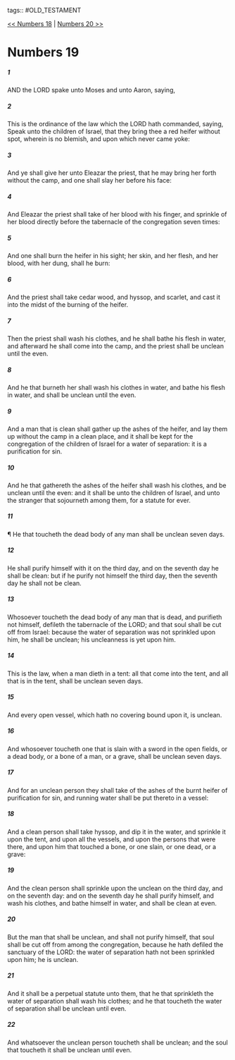 tags:: #OLD_TESTAMENT

[<< Numbers 18](OLD_TESTAMENT/04_Numbers/Numbers_18.md) | [Numbers 20 >>](OLD_TESTAMENT/04_Numbers/Numbers_20.md)

# Numbers 19

##### 1

AND the LORD spake unto Moses and unto Aaron, saying,

##### 2

This is the ordinance of the law which the LORD hath commanded, saying, Speak unto the children of Israel, that they bring thee a red heifer without spot, wherein is no blemish, and upon which never came yoke:

##### 3

And ye shall give her unto Eleazar the priest, that he may bring her forth without the camp, and one shall slay her before his face:

##### 4

And Eleazar the priest shall take of her blood with his finger, and sprinkle of her blood directly before the tabernacle of the congregation seven times:

##### 5

And one shall burn the heifer in his sight; her skin, and her flesh, and her blood, with her dung, shall he burn:

##### 6

And the priest shall take cedar wood, and hyssop, and scarlet, and cast it into the midst of the burning of the heifer.

##### 7

Then the priest shall wash his clothes, and he shall bathe his flesh in water, and afterward he shall come into the camp, and the priest shall be unclean until the even.

##### 8

And he that burneth her shall wash his clothes in water, and bathe his flesh in water, and shall be unclean until the even.

##### 9

And a man that is clean shall gather up the ashes of the heifer, and lay them up without the camp in a clean place, and it shall be kept for the congregation of the children of Israel for a water of separation: it is a purification for sin.

##### 10

And he that gathereth the ashes of the heifer shall wash his clothes, and be unclean until the even: and it shall be unto the children of Israel, and unto the stranger that sojourneth among them, for a statute for ever.

##### 11

¶ He that toucheth the dead body of any man shall be unclean seven days.

##### 12

He shall purify himself with it on the third day, and on the seventh day he shall be clean: but if he purify not himself the third day, then the seventh day he shall not be clean.

##### 13

Whosoever toucheth the dead body of any man that is dead, and purifieth not himself, defileth the tabernacle of the LORD; and that soul shall be cut off from Israel: because the water of separation was not sprinkled upon him, he shall be unclean; his uncleanness is yet upon him.

##### 14

This is the law, when a man dieth in a tent: all that come into the tent, and all that is in the tent, shall be unclean seven days.

##### 15

And every open vessel, which hath no covering bound upon it, is unclean.

##### 16

And whosoever toucheth one that is slain with a sword in the open fields, or a dead body, or a bone of a man, or a grave, shall be unclean seven days.

##### 17

And for an unclean person they shall take of the ashes of the burnt heifer of purification for sin, and running water shall be put thereto in a vessel:

##### 18

And a clean person shall take hyssop, and dip it in the water, and sprinkle it upon the tent, and upon all the vessels, and upon the persons that were there, and upon him that touched a bone, or one slain, or one dead, or a grave:

##### 19

And the clean person shall sprinkle upon the unclean on the third day, and on the seventh day: and on the seventh day he shall purify himself, and wash his clothes, and bathe himself in water, and shall be clean at even.

##### 20

But the man that shall be unclean, and shall not purify himself, that soul shall be cut off from among the congregation, because he hath defiled the sanctuary of the LORD: the water of separation hath not been sprinkled upon him; he is unclean.

##### 21

And it shall be a perpetual statute unto them, that he that sprinkleth the water of separation shall wash his clothes; and he that toucheth the water of separation shall be unclean until even.

##### 22

And whatsoever the unclean person toucheth shall be unclean; and the soul that toucheth it shall be unclean until even.
